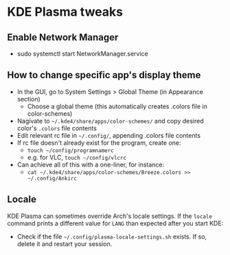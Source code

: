 # KDE Plasma tweaks

## Enable Network Manager
- sudo systemctl start NetworkManager.service

## How to change specific app's display theme
- In the GUI, go to System Settings > Global Theme (in Appearance section)
    - Choose a global theme (this automatically creates .colors file in color-schemes)
- Nagivate to `~/.kde4/share/apps/color-schemes/` and copy desired color's `.colors` file contents
- Edit relevant rc file in `~/.config/`, appending .colors file contents
- If rc file doesn't already exist for the program, create one:
    - `touch ~/config/programnamerc`
    - e.g. for VLC, `touch ~/config/vlcrc`
- Can achieve all of this with a one-liner, for instance:
  - `cat ~/.kde4/share/apps/color-schemes/Breeze.colors >> ~/.config/Ankirc`

## Locale
KDE Plasma can sometimes override Arch's locale settings. If the `locale` command prints a different value for `LANG` than expected after you start KDE:
- Check if the file `~/.config/plasma-locale-settings.sh` exists. If so, delete it and restart your session.
